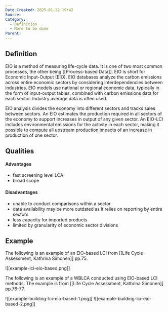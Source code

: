 ```yaml
---
Date Created: 2025-01-22 19:42
Source: 
Category:
  - Definition
  - More to be done
Parent:
---
```

## Definition
EIO is a method of measuring life-cycle data. It is one of two most common processes, the other being [[Process-based Data]]. EIO is short for Economic Input-Output (EIO). EIO databases analyze the carbon emissions across entire economic sectors by considering interdependencies between industries. EIO models use national or regional economic data, typically in the form of input-output tables, combined with carbon emissions data for each sector. Industry average data is often used.

EIO analysis divides the economy into different sectors and tracks sales between sectors. An EIO estimates the production required in all sectors of the economy to support increases in output of any given sector. An EIO-LCI includes environmental emissions for the activity in each sector, making it possible to compute all upstream production impacts of an increase in production of one sector.
## Qualities
#### Advantages
- fast screening level LCA
- broad scope
#### Disadvantages
- unable to conduct comparisons within a sector
- data availability may be more outdated as it relies on reporting by entire sectors
- less capacity for imported products
- limited by granularity of economic sector divisions

## Example
The following is an example of an EIO-based LCI from [[Life Cycle Assessment, Kathrina Simonen]] pp.75.

![[example-lci-eio-based.png]]

The following is an example of a WBLCA conducted using EIO-based LCI methods. The example is from [[Life Cycle Assessment, Kathrina Simonen]] pp.76-77.

![[example-building-lci-eio-based-1.png]]
![[example-building-lci-eio-based-2.png]]